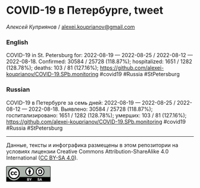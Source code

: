 COVID-19 в Петербурге, tweet
============================

*Алексей Куприянов* /
<a href="mailto:alexei.kouprianov@gmail.com" class="email">alexei.kouprianov@gmail.com</a>

### English

COVID-19 in St. Petersburg for: 2022-08-19 — 2022-08-25 / 2022-08-12 —
2022-08-18. Сonfirmed: 30584 / 25728 (118.87%); hospitalized: 1651 /
1282 (128.78%); deaths: 103 / 81 (127.16%);
<a href="https://github.com/alexei-kouprianov/COVID-19.SPb.monitoring" class="uri">https://github.com/alexei-kouprianov/COVID-19.SPb.monitoring</a>
\#covid19 \#Russia \#StPetersburg

### Russian

COVID-19 в Петербурге за семь дней: 2022-08-19 — 2022-08-25 / 2022-08-12
— 2022-08-18. Выявлено: 30584 / 25728 (118.87%); госпитализировано: 1651
/ 1282 (128.78%); умерших: 103 / 81 (127.16%);
<a href="https://github.com/alexei-kouprianov/COVID-19.SPb.monitoring" class="uri">https://github.com/alexei-kouprianov/COVID-19.SPb.monitoring</a>
\#covid19 \#Russia \#StPetersburg

------------------------------------------------------------------------

Данные, тексты и инфографика размещены в этом репозитории на условиях
лицензии Creative Commons Attribution-ShareAlike 4.0 International ([CC
BY-SA 4.0](https://creativecommons.org/licenses/by-sa/4.0/)).

![](../misc/CC-BY-SA-icon.png "CC-BY-SA")
